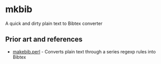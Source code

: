 # mkbib

A quick and dirty plain text to Bibtex converter

## Prior art and references

+ [makebib.perl](http://www.snowelm.com/~t/doc/tips/makebib.perl) - Converts plain text through a series regexp rules into Bibtex
